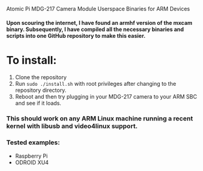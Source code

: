Atomic Pi MDG-217 Camera Module Userspace Binaries for ARM Devices

#### Upon scouring the internet, I have found an armhf version of the mxcam binary. Subsequently, I have compiled all the necessary binaries and scripts into one GitHub repository to make this easier. 

# To install:
1. Clone the repository
2. Run `sudo ./install.sh` with root privileges after changing to the repository directory.
3. Reboot and then try plugging in your MDG-217 camera to your ARM SBC and see if it loads.

### This should work on any ARM Linux machine running a recent kernel with libusb and video4linux support.
### Tested examples:
- Raspberry Pi
- ODROID XU4

